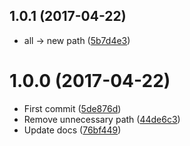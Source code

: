 <a name="1.0.1"></a>
## 1.0.1 (2017-04-22)

* all → new path ([5b7d4e3](https://github.com/kikobeats/wewind-api/commit/5b7d4e3))



<a name="1.0.0"></a>
# 1.0.0 (2017-04-22)

* First commit ([5de876d](https://github.com/kikobeats/wewind-api/commit/5de876d))
* Remove unnecessary path ([44de6c3](https://github.com/kikobeats/wewind-api/commit/44de6c3))
* Update docs ([76bf449](https://github.com/kikobeats/wewind-api/commit/76bf449))



